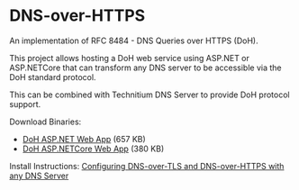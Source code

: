 # DNS-over-HTTPS

An implementation of RFC 8484 - DNS Queries over HTTPS (DoH).

This project allows hosting a DoH web service using ASP.NET or ASP.NETCore that can transform any DNS server to be accessible via the DoH standard protocol.

This can be combined with Technitium DNS Server to provide DoH protocol support.

Download Binaries:
- [DoH ASP.NET Web App](https://download.technitium.com/doh/doh-aspnet.zip) (657 KB)
- [DoH ASP.NETCore Web App](https://download.technitium.com/doh/doh-aspnetcore.zip) (380 KB)

Install Instructions:
[Configuring DNS-over-TLS and DNS-over-HTTPS with any DNS Server](https://blog.technitium.com/2018/12/configuring-dns-over-tls-and-dns-over.html)
